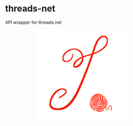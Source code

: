# threads-net
API wrapper for threads.net

<p align="center" width="100%">
  <img src="./logo.png" alt="Threads-Net.rb Logo" />
</p>
